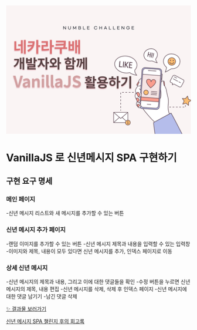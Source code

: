 <img src="/static/styles/img/image.png" />

# VanillaJS 로 신년메시지 SPA 구현하기

## 구현 요구 명세

### 메인 페이지
 -신년 메시지 리스트와 새 메시지를 추가할 수 있는 버튼
### 신년 메시지 추가 페이지
 -랜덤 이미지를 추가할 수 있는 버튼
 -신년 메시지 제목과 내용을 입력할 수 있는 입력창
 -이미지와 제목, 내용이 모두 있다면 신년 메시지를 추가, 인덱스 페이지로 이동
### 상세 신년 메시지
 -신년 메시지의 제목과 내용, 그리고 이에 대한 댓글들을 확인
 -수정 버튼을 누르면 신년 메시지의 제목, 내용 편집
 -신년 메시지를 삭제, 삭제 후 인덱스 페이지
 -신년 메시지에 대한 댓글 남기기
 -남긴 댓글 삭제



[✨ 결과물 보러가기](https://animated-bubblegum-8a1ceb.netlify.app/)


[신년 메시지 SPA 챌린지 후의 회고록](https://pick-up-record.tistory.com/entry/Numble-%EC%B1%8C%EB%A6%B0%EC%A7%80-VanillaJS-%EB%A1%9C-%EC%8B%A0%EB%85%84%EB%A9%94%EC%8B%9C%EC%A7%80-%EC%A3%BC%EA%B3%A0%EB%B0%9B%EB%8A%94-SPA-%EC%82%AC%EC%9D%B4%ED%8A%B8-%EB%A7%8C%EB%93%A4%EA%B8%B0)


